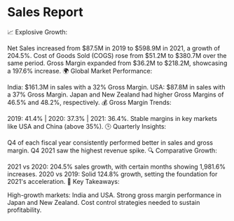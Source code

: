 # Sales Report 

📈 Explosive Growth:

Net Sales increased from $87.5M in 2019 to $598.9M in 2021, a growth of 204.5%.
Cost of Goods Sold (COGS) rose from $51.2M to $380.7M over the same period.
Gross Margin expanded from $36.2M to $218.2M, showcasing a 197.6% increase.
🌍 Global Market Performance:

India: $161.3M in sales with a 32% Gross Margin.
USA: $87.8M in sales with a 37% Gross Margin.
Japan and New Zealand had higher Gross Margins of 46.5% and 48.2%, respectively.
💰 Gross Margin Trends:

2019: 41.4% | 2020: 37.3% | 2021: 36.4%.
Stable margins in key markets like USA and China (above 35%).
🕒 Quarterly Insights:

Q4 of each fiscal year consistently performed better in sales and gross margin.
Q4 2021 saw the highest revenue spike.
🔍 Comparative Growth:

2021 vs 2020: 204.5% sales growth, with certain months showing 1,981.6% increases.
2020 vs 2019: Solid 124.8% growth, setting the foundation for 2021's acceleration.
🧠 Key Takeaways:

High-growth markets: India and USA.
Strong gross margin performance in Japan and New Zealand.
Cost control strategies needed to sustain profitability.

